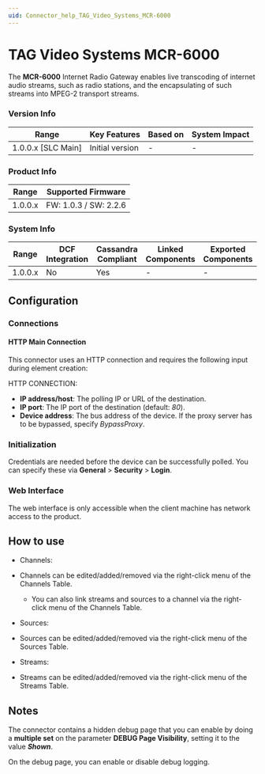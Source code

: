 ```yaml
---
uid: Connector_help_TAG_Video_Systems_MCR-6000
---
```


# TAG Video Systems MCR-6000

The **MCR-6000** Internet Radio Gateway enables live transcoding of internet audio streams, such as radio stations, and the encapsulating of such streams into MPEG-2 transport streams.

### Version Info

| Range                | Key Features     | Based on     | System Impact     |
|----------------------|------------------|--------------|-------------------|
| 1.0.0.x [SLC Main]   | Initial version  | -            | -                 |

### Product Info

| Range     | Supported Firmware     |
|-----------|------------------------|
| 1.0.0.x   | FW: 1.0.3 / SW: 2.2.6  |

### System Info

| Range     | DCF Integration     | Cassandra Compliant     | Linked Components     | Exported Components     |
|-----------|---------------------|-------------------------|-----------------------|-------------------------|
| 1.0.0.x   | No                  | Yes                     | -                     | -                       |

## Configuration

### Connections

#### HTTP Main Connection

This connector uses an HTTP connection and requires the following input during element creation:

HTTP CONNECTION:

- **IP address/host**: The polling IP or URL of the destination.
- **IP port**: The IP port of the destination (default: *80*).
- **Device address**: The bus address of the device. If the proxy server has to be bypassed, specify *BypassProxy*.

### Initialization

Credentials are needed before the device can be successfully polled. You can specify these via **General** \> **Security** \> **Login**.

### Web Interface

The web interface is only accessible when the client machine has network access to the product.

## How to use

- Channels:

- Channels can be edited/added/removed via the right-click menu of the Channels Table.
  - You can also link streams and sources to a channel via the right-click menu of the Channels Table.

- Sources:

- Sources can be edited/added/removed via the right-click menu of the Sources Table.

- Streams:

- Streams can be edited/added/removed via the right-click menu of the Streams Table.

## Notes

The connector contains a hidden debug page that you can enable by doing a **multiple set** on the parameter **DEBUG Page Visibility**, setting it to the value ***Shown***.

On the debug page, you can enable or disable debug logging.
